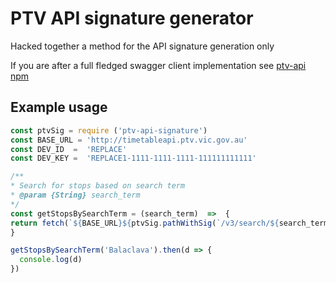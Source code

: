 # PTV API signature generator

  Hacked together a method for the API signature generation only

If you are after a full fledged swagger client implementation see [ptv-api npm](https://www.npmjs.com/package/ptv-api)


## Example usage

```javascript
const ptvSig = require ('ptv-api-signature')
const BASE_URL = 'http://timetableapi.ptv.vic.gov.au'
const DEV_ID  =  'REPLACE'
const DEV_KEY =  'REPLACE1-1111-1111-1111-111111111111'

/**
* Search for stops based on search term
* @param {String} search_term
*/
const getStopsBySearchTerm = (search_term)  =>  {
return fetch(`${BASE_URL}${ptvSig.pathWithSig(`/v3/search/${search_term.toLowerCase()}`,  [{ name:  'route_types', value:  '0'  }], DEV_ID, DEV_KEY)}`).then(res  =>  res.json())
}

getStopsBySearchTerm('Balaclava').then(d => {
  console.log(d)
})

```
